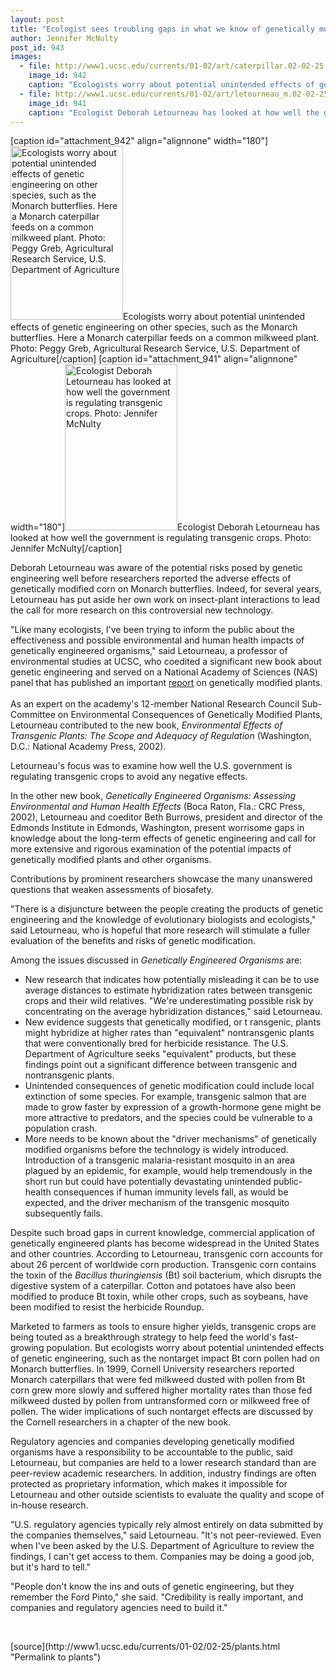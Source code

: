 ```yaml
---
layout: post
title: "Ecologist sees troubling gaps in what we know of genetically modified crops"
author: Jennifer McNulty
post_id: 943
images:
  - file: http://www1.ucsc.edu/currents/01-02/art/caterpillar.02-02-25.180.jpg
    image_id: 942
    caption: "Ecologists worry about potential unintended effects of genetic engineering on other species, such as the Monarch butterflies. Here a Monarch caterpillar feeds on a common milkweed plant. Photo: Peggy Greb, Agricultural Research Service, U.S. Department of Agriculture"
  - file: http://www1.ucsc.edu/currents/01-02/art/letourneau_m.02-02-25.180.jpg
    image_id: 941
    caption: "Ecologist Deborah Letourneau has looked at how well the government is regulating transgenic crops. Photo: Jennifer McNulty"
---
```


[caption id="attachment_942" align="alignnone" width="180"]<a href="http://localhost/mysite/wp-content/uploads/2002/02/caterpillar.02-02-25.180.jpg"><img class="size-full wp-image-942" src="http://localhost/mysite/wp-content/uploads/2002/02/caterpillar.02-02-25.180.jpg" alt="Ecologists worry about potential unintended effects of genetic engineering on other species, such as the Monarch butterflies. Here a Monarch caterpillar feeds on a common milkweed plant. Photo: Peggy Greb, Agricultural Research Service, U.S. Department of Agriculture" width="180" height="278" /></a>Ecologists worry about potential unintended effects of genetic engineering on other species, such as the Monarch butterflies. Here a Monarch caterpillar feeds on a common milkweed plant. Photo: Peggy Greb, Agricultural Research Service, U.S. Department of Agriculture[/caption]
[caption id="attachment_941" align="alignnone" width="180"]<a href="http://localhost/mysite/wp-content/uploads/2002/02/letourneau_m.02-02-25.180.jpg"><img class="size-full wp-image-941" src="http://localhost/mysite/wp-content/uploads/2002/02/letourneau_m.02-02-25.180.jpg" alt="Ecologist Deborah Letourneau has looked at how well the government is regulating transgenic crops. Photo: Jennifer McNulty" width="180" height="266" /></a>Ecologist Deborah Letourneau has looked at how well the government is regulating transgenic crops. Photo: Jennifer McNulty[/caption]
<p>
  Deborah Letourneau was aware of the potential risks posed by genetic engineering well before researchers reported the adverse effects of genetically modified corn on Monarch butterflies. Indeed, for several years, Letourneau has put aside her own work on insect-plant interactions to lead the call for more research on this controversial new technology.
</p>"Like many ecologists, I've been trying to inform the public about the effectiveness and possible environmental and human health impacts of genetically engineered organisms," said Letourneau, a professor of environmental studies at UCSC, who coedited a significant new book about genetic engineering and served on a National Academy of Sciences (NAS) panel that has published an important <a href="http://www4.nationalacademies.org/news.nsf/isbn/0309082633?OpenDocument">report</a> on genetically modified plants. <b><br>
<br></b>As an expert on the academy's 12-member National Research Council Sub-Committee on Environmental Consequences of Genetically Modified Plants, Letourneau contributed to the new book, <i>Environmental Effects of Transgenic Plants: The Scope and Adequacy of Regulation</i> (Washington, D.C.: National Academy Press, 2002).
<p>
  Letourneau's focus was to examine how well the U.S. government is regulating transgenic crops to avoid any negative effects.
</p>
<p>
  In the other new book, <i>Genetically Engineered Organisms: Assessing Environmental and Human Health Effects</i> (Boca Raton, Fla.: CRC Press, 2002), Letourneau and coeditor Beth Burrows, president and director of the Edmonds Institute in Edmonds, Washington, present worrisome gaps in knowledge about the long-term effects of genetic engineering and call for more extensive and rigorous examination of the potential impacts of genetically modified plants and other organisms.
</p>
<p>
  Contributions by prominent researchers showcase the many unanswered questions that weaken assessments of biosafety.
</p>
<p>
  "There is a disjuncture between the people creating the products of genetic engineering and the knowledge of evolutionary biologists and ecologists," said Letourneau, who is hopeful that more research will stimulate a fuller evaluation of the benefits and risks of genetic modification.<br>
</p>
<p>
  Among the issues discussed in <i>Genetically Engineered Organisms</i> are:
</p>
<ul>
  <li>New research that indicates how potentially misleading it can be to use average distances to estimate hybridization rates between transgenic crops and their wild relatives. "We're underestimating possible risk by concentrating on the average hybridization distances," said Letourneau.
  </li>
  <li>New evidence suggests that genetically modified, or t ransgenic, plants might hybridize at higher rates than "equivalent" nontransgenic plants that were conventionally bred for herbicide resistance. The U.S. Department of Agriculture seeks "equivalent" products, but these findings point out a significant difference between transgenic and nontransgenic plants.
  </li>
  <li>Unintended consequences of genetic modification could include local extinction of some species. For example, transgenic salmon that are made to grow faster by expression of a growth-hormone gene might be more attractive to predators, and the species could be vulnerable to a population crash.
  </li>
  <li>More needs to be known about the "driver mechanisms" of genetically modified organisms before the technology is widely introduced. Introduction of a transgenic malaria-resistant mosquito in an area plagued by an epidemic, for example, would help tremendously in the short run but could have potentially devastating unintended public-health consequences if human immunity levels fall, as would be expected, and the driver mechanism of the transgenic mosquito subsequently fails.
  </li>
</ul>
<p>
  Despite such broad gaps in current knowledge, commercial application of genetically engineered plants has become widespread in the United States and other countries. According to Letourneau, transgenic corn accounts for about 26 percent of worldwide corn production. Transgenic corn contains the toxin of the <i>Bacillus thuringiensis</i> (Bt) soil bacterium, which disrupts the digestive system of a caterpillar. Cotton and potatoes have also been modified to produce Bt toxin, while other crops, such as soybeans, have been modified to resist the herbicide Roundup.
</p>
<p>
  Marketed to farmers as tools to ensure higher yields, transgenic crops are being touted as a breakthrough strategy to help feed the world's fast-growing population. But ecologists worry about potential unintended effects of genetic engineering, such as the nontarget impact Bt corn pollen had on Monarch butterflies. In 1999, Cornell University researchers reported Monarch caterpillars that were fed milkweed dusted with pollen from Bt corn grew more slowly and suffered higher mortality rates than those fed milkweed dusted by pollen from untransformed corn or milkweed free of pollen. The wider implications of such nontarget effects are discussed by the Cornell researchers in a chapter of the new book.
</p>
<p>
  Regulatory agencies and companies developing genetically modified organisms have a responsibility to be accountable to the public, said Letourneau, but companies are held to a lower research standard than are peer-review academic researchers. In addition, industry findings are often protected as proprietary information, which makes it impossible for Letourneau and other outside scientists to evaluate the quality and scope of in-house research.
</p>
<p>
  "U.S. regulatory agencies typically rely almost entirely on data submitted by the companies themselves," said Letourneau. "It's not peer-reviewed. Even when I've been asked by the U.S. Department of Agriculture to review the findings, I can't get access to them. Companies may be doing a good job, but it's hard to tell."
</p>
<p>
  "People don't know the ins and outs of genetic engineering, but they remember the Ford Pinto," she said. "Credibility is really important, and companies and regulatory agencies need to build it."
</p>
<p>
  <br>

</p>
<p>

</p>
[source](http://www1.ucsc.edu/currents/01-02/02-25/plants.html "Permalink to plants")
